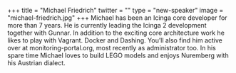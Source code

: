 +++
title = "Michael Friedrich"
twitter = ""
type = "new-speaker"
image = "michael-friedrich.jpg"
+++
Michael has been an Icinga core developer for more than 7 years. He is currently leading the Icinga 2 development together with Gunnar. In addition to the exciting core architecture work he likes to play with Vagrant. Docker and Dashing. You’ll also find him active over at monitoring-portal.org, most recently as administrator too. In his spare time Michael loves to build LEGO models and enjoys Nuremberg with his Austrian dialect.